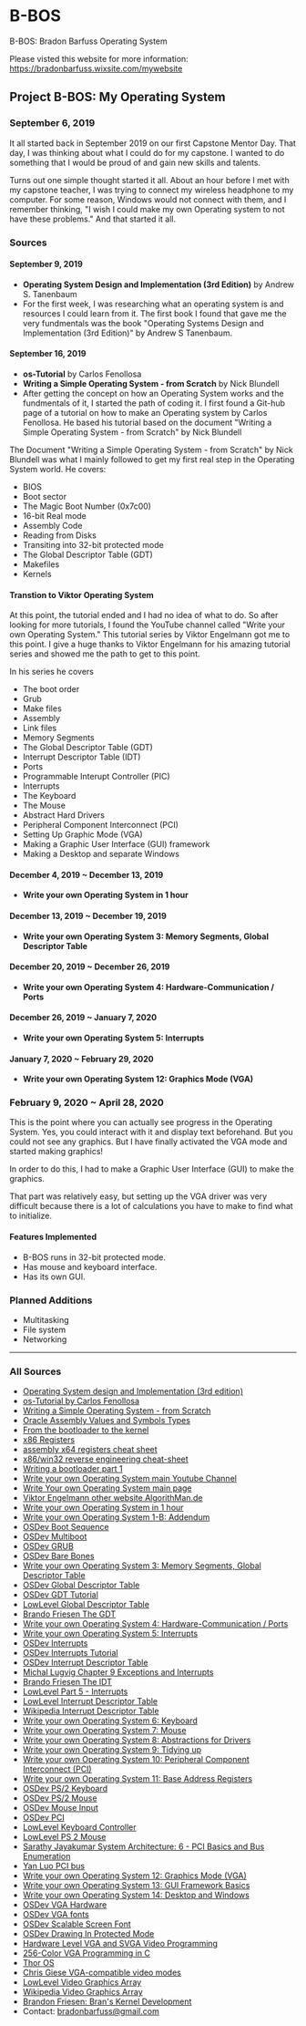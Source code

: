 # B-BOS
 B-BOS: Bradon Barfuss Operating System
 
 
Please visted this website for more information:
https://bradonbarfuss.wixsite.com/mywebsite

## Project B-BOS: My Operating System

### September 6, 2019

It all started back in September 2019 on our first Capstone Mentor Day. That day, I was thinking about what I could do for my capstone. I wanted to do something that I would be proud of and gain new skills and talents.

Turns out one simple thought started it all. About an hour before I met with my capstone teacher, I was trying to connect my wireless headphone to my computer. For some reason, Windows would not connect with them, and I remember thinking, "I wish I could make my own Operating system to not have these problems." And that started it all.

### Sources

#### September 9, 2019

- **Operating System Design and Implementation (3rd Edition)** by Andrew S. Tanenbaum
- For the first week, I was researching what an operating system is and resources I could learn from it. The first book I found that gave me the very fundmentals was the book "Operating Systems Design and Implementation (3rd Edition)" by Andrew S Tanenbaum.

#### September 16, 2019

- **os-Tutorial** by Carlos Fenollosa
- **Writing a Simple Operating System - from Scratch** by Nick Blundell
- After getting the concept on how an Operating System works and the fundmentals of it, I started the path of coding it. I first found a Git-hub page of a tutorial on how to make an Operating system by Carlos Fenollosa. He based his tutorial based on the document "Writing a Simple Operating System - from Scratch" by Nick Blundell

The Document "Writing a Simple Operating System - from Scratch" by Nick Blundell was what I mainly followed to get my first real step in the Operating System world. 
He covers:
- BIOS
- Boot sector
- The Magic Boot Number (0x7c00)
- 16-bit Real mode
- Assembly Code
- Reading from Disks
- Transiting into 32-bit protected mode
- The Global Descriptor Table (GDT)
- Makefiles
- Kernels

#### Transtion to Viktor Operating System
At this point, the tutorial ended and I had no idea of what to do. So after looking for more tutorials, I found the YouTube channel called "Write your own Operating System." This tutorial series by Viktor Engelmann got me to this point. I give a huge thanks to Viktor Engelmann for his amazing tutorial series and showed me the path to get to this point.

In his series he covers
- The boot order
- Grub
- Make files
- Assembly
- Link files
- Memory Segments
- The Global Descriptor Table (GDT)
- Interrupt Descriptor Table (IDT)
- Ports
- Programmable Interupt Controller (PIC)
- Interrupts
- The Keyboard
- The Mouse
- Abstract Hard Drivers
- Peripheral Component Interconnect (PCI)
- Setting Up Graphic Mode (VGA)
- Making a Graphic User Interface (GUI) framework
- Making a Desktop and separate Windows

#### December 4, 2019 ~ December 13, 2019

- **Write your own Operating System in 1 hour**

#### December 13, 2019 ~ December 19, 2019

- **Write your own Operating System 3: Memory Segments, Global Descriptor Table**

#### December 20, 2019 ~ December 26, 2019

- **Write your own Operating System 4: Hardware-Communication / Ports**

#### December 26, 2019 ~ January 7, 2020

- **Write your own Operating System 5: Interrupts**

#### January 7, 2020 ~ February 29, 2020

- **Write your own Operating System 12: Graphics Mode (VGA)**

### February 9, 2020 ~ April 28, 2020

This is the point where you can actually see progress in the Operating System. Yes, you could interact with it and display text beforehand. But you could not see any graphics. But I have finally activated the VGA mode and started making graphics!

In order to do this, I had to make a Graphic User Interface (GUI) to make the graphics.

That part was relatively easy, but setting up the VGA driver was very difficult because there is a lot of calculations you have to make to find what to initialize.

#### Features Implemented

- B-BOS runs in 32-bit protected mode.
- Has mouse and keyboard interface.
- Has its own GUI.

### Planned Additions

- Multitasking
- File system
- Networking

---

### All Sources

- [Operating System design and Implementation (3rd edition)](https://example.com)
- [os-Tutorial by Carlos Fenollosa](https://example.com)
- [Writing a Simple Operating System - from Scratch](https://example.com)
- [Oracle Assembly Values and Symbols Types](https://example.com)
- [From the bootloader to the kernel](https://example.com)
- [x86 Registers](https://example.com)
- [assembly x64 registers cheat sheet](https://example.com)
- [x86/win32 reverse engineering cheat-sheet](https://example.com)
- [Writing a bootloader part 1](https://example.com)
- [Write your own Operating System main Youtube Channel](https://example.com)
- [Write Your own Operating System main page](https://example.com)
- [Viktor Engelmann other website AlgorithMan.de](https://example.com)
- [Write your own Operating System in 1 hour](https://example.com)
- [Write your own Operating System 1-B: Addendum](https://example.com)
- [OSDev Boot Sequence](https://example.com)
- [OSDev Multiboot](https://example.com)
- [OSDev GRUB](https://example.com)
- [OSDev Bare Bones](https://example.com)
- [Write your own Operating System 3: Memory Segments, Global Descriptor Table](https://example.com)
- [OSDev Global Descriptor Table](https://example.com)
- [OSDev GDT Tutorial](https://example.com)
- [LowLevel Global Descriptor Table](https://example.com)
- [Brando Friesen The GDT](https://example.com)
- [Write your own Operating System 4: Hardware-Communication / Ports](https://example.com)
- [Write your own Operating System 5: Interrupts](https://example.com)
- [OSDev Interrupts](https://example.com)
- [OSDev Interrupts Tutorial](https://example.com)
- [OSDev Interrupt Descriptor Table](https://example.com)
- [Michal Lugvig Chapter 9 Exceptions and Interrupts](https://example.com)
- [Brando Friesen The IDT](https://example.com)
- [LowLevel Part 5 - Interrupts](https://example.com)
- [LowLevel Interrupt Descriptor Table](https://example.com)
- [Wikipedia Interrupt Descriptor Table](https://example.com)
- [Write your own Operating System 6: Keyboard](https://example.com)
- [Write your own Operating System 7: Mouse](https://example.com)
- [Write your own Operating System 8: Abstractions for Drivers](https://example.com)
- [Write your own Operating System 9: Tidying up](https://example.com)
- [Write your own Operating System 10: Peripheral Component Interconnect (PCI)](https://example.com)
- [Write your own Operating System 11: Base Address Registers](https://example.com)
- [OSDev PS/2 Keyboard](https://example.com)
- [OSDev PS/2 Mouse](https://example.com)
- [OSDev Mouse Input](https://example.com)
- [OSDev PCI](https://example.com)
- [LowLevel Keyboard Controller](https://example.com)
- [LowLevel PS 2 Mouse](https://example.com)
- [Sarathy Jayakumar System Architecture: 6 - PCI Basics and Bus Enumeration](https://example.com)
- [Yan Luo PCI bus](https://example.com)
- [Write your own Operating System 12: Graphics Mode (VGA)](https://example.com)
- [Write your own Operating System 13: GUI Framework Basics](https://example.com)
- [Write your own Operating System 14: Desktop and Windows](https://example.com)
- [OSDev VGA Hardware](https://example.com)
- [OSDev VGA fonts](https://example.com)
- [OSDev Scalable Screen Font](https://example.com)
- [OSDev Drawing In Protected Mode](https://example.com)
- [Hardware Level VGA and SVGA Video Programming](https://example.com)
- [256-Color VGA Programming in C](https://example.com)
- [Thor OS](https://example.com)
- [Chris Giese VGA-compatible video modes](https://example.com)
- [LowLevel Video Graphics Array](https://example.com)
- [Wikipedia Video Graphics Array](https://example.com)
- [Brandon Friesen: Bran's Kernel Development](https://example.com)
- Contact: [bradonbarfuss@gmail.com](mailto:bradonbarfuss@gmail.com)
